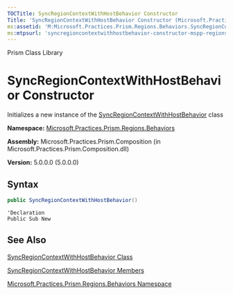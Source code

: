 ```yaml
---
TOCTitle: SyncRegionContextWithHostBehavior Constructor
Title: 'SyncRegionContextWithHostBehavior Constructor (Microsoft.Practices.Prism.Regions.Behaviors)'
ms:assetid: 'M:Microsoft.Practices.Prism.Regions.Behaviors.SyncRegionContextWithHostBehavior.\#ctor'
ms:mtpsurl: 'syncregioncontextwithhostbehavior-constructor-mspp-regions-behaviors.md'
---
```


Prism Class Library

# SyncRegionContextWithHostBehavior Constructor

Initializes a new instance of the [SyncRegionContextWithHostBehavior](syncregioncontextwithhostbehavior-class-mspp-regions-behaviors.md) class

**Namespace:** [Microsoft.Practices.Prism.Regions.Behaviors](mspp-regions-behaviors-namespace.md)

**Assembly:** Microsoft.Practices.Prism.Composition (in Microsoft.Practices.Prism.Composition.dll)

**Version:** 5.0.0.0 (5.0.0.0)

## Syntax

```C#
public SyncRegionContextWithHostBehavior()
```

```VB
'Declaration
Public Sub New
```

## See Also

[SyncRegionContextWithHostBehavior Class](syncregioncontextwithhostbehavior-class-mspp-regions-behaviors.md)

[SyncRegionContextWithHostBehavior Members](syncregioncontextwithhostbehavior-members-mspp-regions-behaviors.md)

[Microsoft.Practices.Prism.Regions.Behaviors Namespace](mspp-regions-behaviors-namespace.md)
